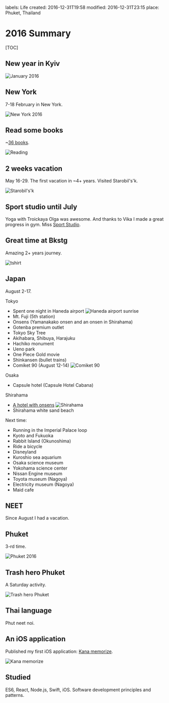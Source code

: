 labels: Life
created: 2016-12-31T19:58
modified: 2016-12-31T23:15
place: Phuket, Thailand

# 2016 Summary

[TOC]

## New year in Kyiv

![January 2016](january2016.jpg)

## New York

7-18 February in New York.

![New York 2016](newyork2016.jpg)

## Read some books

~[36 books](http://localhost:5000/pages/books#2016).

![Reading](reading.jpg)

## 2 weeks vacation

May 16-29.
The first vacation in ~4+ years.
Visited Starobil's'k.

![Starobil's'k](starobilsk.jpg)

## Sport studio until July

Yoga with Troickaya Olga was awesome. And thanks to Vika I made a great progress in gym.
Miss [Sport Studio](http://sportstudio.com.ua/).

## Great time at Bkstg

Amazing 2+ years journey.

![tshirt](tshirt.jpg)

## Japan

August 2-17.

Tokyo

- Spent one night in Haneda airport
![Haneda airport sunrise](haneda.jpg)
- Mt. Fuji (5th station)
- Onsens (Yamanakako onsen and an onsen in Shirahama)
- Gotenba premium outlet
- Tokyo Sky Tree
- Akihabara, Shibuya, Harajuku
- Hachiko monument
- Ueno park
- One Piece Gold movie
- Shinkansen (bullet trains)
- Comiket 90 (August 12-14)
![Comiket 90](comiket90.jpg)

Osaka

- Capsule hotel (Capsule Hotel Cabana)

Shirahama

- [A hotel with onsens](https://www.airbnb.com/rooms/12026541)
![Shirahama](shirahama.jpg)
- Shirahama white sand beach

Next time:

- Running in the Imperial Palace loop
- Kyoto and Fukuoka
- Rabbit Island (Okunoshima)
- Ride a bicycle
- Disneyland
- Kuroshio sea aquarium
- Osaka science museum
- Yokohama science center
- Nissan Engine museum
- Toyota museum (Nagoya)
- Electricity museum (Nagoya)
- Maid cafe

## NEET

Since August I had a vacation.

## Phuket

3-rd time.

![Phuket 2016](phuket2016.jpg)

## Trash hero Phuket

A Saturday activity.

![Trash hero Phuket](trashhero.jpg)

## Thai language

Phut neet noi.

## An iOS application

Published my first iOS application: [Kana memorize](https://itunes.apple.com/us/app/kana-memorize/id1184225723).

![Kana memorize](kanamemo.png)

## Studied

ES6, React, Node.js, Swift, iOS.
Software development principles and patterns.
